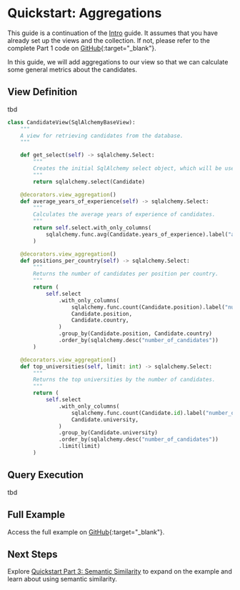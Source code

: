 # Quickstart: Aggregations

This guide is a continuation of the [Intro](./intro.md) guide. It assumes that you have already set up the views and the collection. If not, please refer to the complete Part 1 code on [GitHub](https://github.com/deepsense-ai/db-ally/blob/main/examples/intro.py){:target="_blank"}.

In this guide, we will add aggregations to our view so that we can calculate some general metrics about the candidates.

## View Definition

tbd

```python
class CandidateView(SqlAlchemyBaseView):
    """
    A view for retrieving candidates from the database.
    """

    def get_select(self) -> sqlalchemy.Select:
        """
        Creates the initial SqlAlchemy select object, which will be used to build the query.
        """
        return sqlalchemy.select(Candidate)

    @decorators.view_aggregation()
    def average_years_of_experience(self) -> sqlalchemy.Select:
        """
        Calculates the average years of experience of candidates.
        """
        return self.select.with_only_columns(
            sqlalchemy.func.avg(Candidate.years_of_experience).label("average_years_of_experience")
        )

    @decorators.view_aggregation()
    def positions_per_country(self) -> sqlalchemy.Select:
        """
        Returns the number of candidates per position per country.
        """
        return (
            self.select
                .with_only_columns(
                    sqlalchemy.func.count(Candidate.position).label("number_of_candidates"),
                    Candidate.position,
                    Candidate.country,
                )
                .group_by(Candidate.position, Candidate.country)
                .order_by(sqlalchemy.desc("number_of_candidates"))
        )

    @decorators.view_aggregation()
    def top_universities(self, limit: int) -> sqlalchemy.Select:
        """
        Returns the top universities by the number of candidates.
        """
        return (
            self.select
                .with_only_columns(
                    sqlalchemy.func.count(Candidate.id).label("number_of_candidates"),
                    Candidate.university,
                )
                .group_by(Candidate.university)
                .order_by(sqlalchemy.desc("number_of_candidates"))
                .limit(limit)
        )
```

## Query Execution

tbd

## Full Example

Access the full example on [GitHub](https://github.com/deepsense-ai/db-ally/blob/main/examples/aggregations.py){:target="_blank"}.

## Next Steps

Explore [Quickstart Part 3: Semantic Similarity](./semantic-similarity.md) to expand on the example and learn about using semantic similarity.
